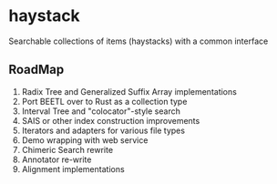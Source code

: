 # haystack
Searchable collections of items (haystacks) with a common interface


## RoadMap

1. Radix Tree and Generalized Suffix Array implementations
2. Port BEETL over to Rust as a collection type
3. Interval Tree and "colocator"-style search
4. SAIS or other index  construction improvements
5. Iterators and adapters for various file types
6. Demo wrapping with web service
7. Chimeric Search rewrite
8. Annotator re-write
9. Alignment implementations
